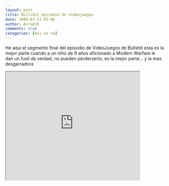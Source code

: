 ```yaml
---
layout: post
title: Bullshit episodio de Videojuegos
date: 2009-07-21 05:06
author: AzraelK
comments: true
categories: [Asi se ve]
---
```

<p>He aqui el segmento final del episodio de VideoJuegos de Bullshit esta es la mejor parte cuando a un niño de 9 años aficionado a Modern Warfare le dan un fusil de verdad, no pueden perderserlo, es la mejor parte… y la mas desgarradora</p>
<p><iframe src="http://reader.googleusercontent.com/reader/embediframe?src=http://www.youtube.com/v/7o2ygCRpxKw%26hl%3Des%26fs%3D1%26&amp;width=425&amp;height=344" width="425" height="344"></iframe></p>
